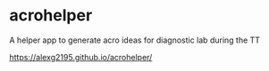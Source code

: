# acrohelper

A helper app to generate acro ideas for diagnostic lab during the TT 

https://alexg2195.github.io/acrohelper/
